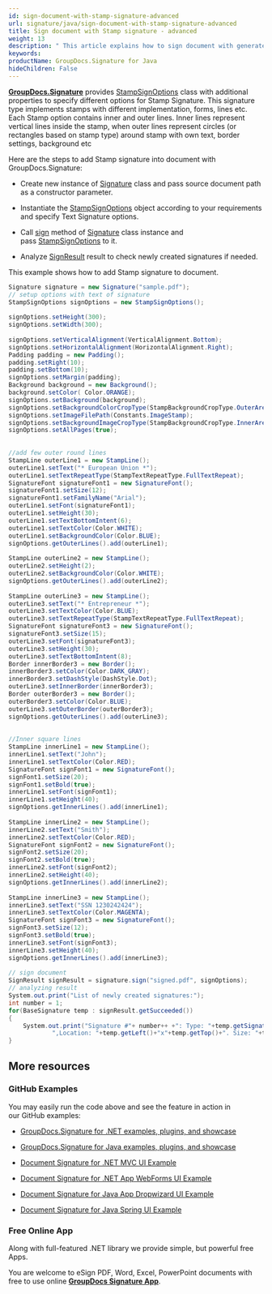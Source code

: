 ```yaml
---
id: sign-document-with-stamp-signature-advanced
url: signature/java/sign-document-with-stamp-signature-advanced
title: Sign document with Stamp signature - advanced
weight: 13
description: " This article explains how to sign document with generated Stamp electronic signatures using advanced options with GroupDocs.Signature API."
keywords: 
productName: GroupDocs.Signature for Java
hideChildren: False
---
```

[**GroupDocs.Signature**](https://products.groupdocs.com/signature/java) provides [StampSignOptions](https://apireference.groupdocs.com/java/signature/com.groupdocs.signature.options.sign/StampSignOptions) class with additional properties to specify different options for Stamp Signature. This signature type implements stamps with different implementation, forms, lines etc. Each Stamp option contains inner and outer lines. Inner lines represent vertical lines inside the stamp, when outer lines represent circles (or rectangles based on stamp type) around stamp with own text, border settings, background etc

Here are the steps to add Stamp signature into document with GroupDocs.Signature:

*   Create new instance of [Signature](https://apireference.groupdocs.com/java/signature/com.groupdocs.signature/Signature) class and pass source document path as a constructor parameter.
    
*   Instantiate the [StampSignOptions](https://apireference.groupdocs.com/java/signature/com.groupdocs.signature.options.sign/StampSignOptions) object according to your requirements and specify Text Signature options.
    
*   Call [sign](https://apireference.groupdocs.com/java/signature/com.groupdocs.signature/Signature#sign(java.io.OutputStream,%20com.groupdocs.signature.options.sign.SignOptions)) method of [Signature](https://apireference.groupdocs.com/java/signature/com.groupdocs.signature/Signature) class instance and pass [StampSignOptions](https://apireference.groupdocs.com/java/signature/com.groupdocs.signature.options.sign/StampSignOptions) to it.
    
*   Analyze [SignResult](https://apireference.groupdocs.com/java/signature/com.groupdocs.signature.domain/SignResult) result to check newly created signatures if needed.
    

This example shows how to add Stamp signature to document.

```csharp
Signature signature = new Signature("sample.pdf");
// setup options with text of signature
StampSignOptions signOptions = new StampSignOptions();
 
signOptions.setHeight(300);
signOptions.setWidth(300);
 
signOptions.setVerticalAlignment(VerticalAlignment.Bottom);
signOptions.setHorizontalAlignment(HorizontalAlignment.Right);
Padding padding = new Padding();
padding.setRight(10);
padding.setBottom(10);
signOptions.setMargin(padding);
Background background = new Background();
background.setColor( Color.ORANGE);
signOptions.setBackground(background);
signOptions.setBackgroundColorCropType(StampBackgroundCropType.OuterArea);
signOptions.setImageFilePath(Constants.ImageStamp);
signOptions.setBackgroundImageCropType(StampBackgroundCropType.InnerArea);
signOptions.setAllPages(true);
 
 
//add few outer round lines
StampLine outerLine1 = new StampLine();
outerLine1.setText("* European Union *");
outerLine1.setTextRepeatType(StampTextRepeatType.FullTextRepeat);
SignatureFont signatureFont1 = new SignatureFont();
signatureFont1.setSize(12);
signatureFont1.setFamilyName("Arial");
outerLine1.setFont(signatureFont1);
outerLine1.setHeight(30);
outerLine1.setTextBottomIntent(6);
outerLine1.setTextColor(Color.WHITE);
outerLine1.setBackgroundColor(Color.BLUE);
signOptions.getOuterLines().add(outerLine1);
 
StampLine outerLine2 = new StampLine();
outerLine2.setHeight(2);
outerLine2.setBackgroundColor(Color.WHITE);
signOptions.getOuterLines().add(outerLine2);
 
StampLine outerLine3 = new StampLine();
outerLine3.setText("* Entrepreneur *");
outerLine3.setTextColor(Color.BLUE);
outerLine3.setTextRepeatType(StampTextRepeatType.FullTextRepeat);
SignatureFont signatureFont3 = new SignatureFont();
signatureFont3.setSize(15);
outerLine3.setFont(signatureFont3);
outerLine3.setHeight(30);
outerLine3.setTextBottomIntent(8);
Border innerBorder3 = new Border();
innerBorder3.setColor(Color.DARK_GRAY);
innerBorder3.setDashStyle(DashStyle.Dot);
outerLine3.setInnerBorder(innerBorder3);
Border outerBorder3 = new Border();
outerBorder3.setColor(Color.BLUE);
outerLine3.setOuterBorder(outerBorder3);
signOptions.getOuterLines().add(outerLine3);
 
 
//Inner square lines
StampLine innerLine1 = new StampLine();
innerLine1.setText("John");
innerLine1.setTextColor(Color.RED);
SignatureFont signFont1 = new SignatureFont();
signFont1.setSize(20);
signFont1.setBold(true);
innerLine1.setFont(signFont1);
innerLine1.setHeight(40);
signOptions.getInnerLines().add(innerLine1);
 
StampLine innerLine2 = new StampLine();
innerLine2.setText("Smith");
innerLine2.setTextColor(Color.RED);
SignatureFont signFont2 = new SignatureFont();
signFont2.setSize(20);
signFont2.setBold(true);
innerLine2.setFont(signFont2);
innerLine2.setHeight(40);
signOptions.getInnerLines().add(innerLine2);
 
StampLine innerLine3 = new StampLine();
innerLine3.setText("SSN 1230242424");
innerLine3.setTextColor(Color.MAGENTA);
SignatureFont signFont3 = new SignatureFont();
signFont3.setSize(12);
signFont3.setBold(true);
innerLine3.setFont(signFont3);
innerLine3.setHeight(40);
signOptions.getInnerLines().add(innerLine3);
 
// sign document
SignResult signResult = signature.sign("signed.pdf", signOptions);
// analyzing result
System.out.print("List of newly created signatures:");
int number = 1;
for(BaseSignature temp : signResult.getSucceeded())
{
    System.out.print("Signature #"+ number++ +": Type: "+temp.getSignatureType()+" Id:"+temp.getSignatureId()+
            ",Location: "+temp.getLeft()+"x"+temp.getTop()+". Size: "+temp.getWidth()+"x"+temp.getHeight());
}
```

## More resources

### GitHub Examples 

You may easily run the code above and see the feature in action in our GitHub examples:

*   [GroupDocs.Signature for .NET examples, plugins, and showcase](https://github.com/groupdocs-signature/GroupDocs.Signature-for-.NET)
    
*   [GroupDocs.Signature for Java examples, plugins, and showcase](https://github.com/groupdocs-signature/GroupDocs.Signature-for-Java)
    
*   [Document Signature for .NET MVC UI Example](https://github.com/groupdocs-signature/GroupDocs.Signature-for-.NET-MVC) 
    
*   [Document Signature for .NET App WebForms UI Example](https://github.com/groupdocs-signature/GroupDocs.Signature-for-.NET-WebForms)
    
*   [Document Signature for Java App Dropwizard UI Example](https://github.com/groupdocs-signature/GroupDocs.Signature-for-Java-Dropwizard)
    
*   [Document Signature for Java Spring UI Example](https://github.com/groupdocs-signature/GroupDocs.Signature-for-Java-Spring)
    

### Free Online App 

Along with full-featured .NET library we provide simple, but powerful free Apps.

You are welcome to eSign PDF, Word, Excel, PowerPoint documents with free to use online **[GroupDocs Signature App](https://products.groupdocs.app/signature)**.
